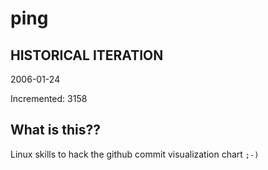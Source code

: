 # ping

## HISTORICAL ITERATION
2006-01-24

Incremented: 3158

## What is this?? 
Linux skills to hack the github commit visualization chart `;-)`
